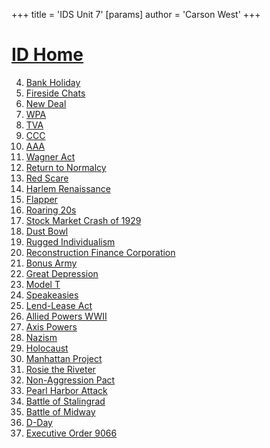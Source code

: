 +++
 title = 'IDS Unit 7'
[params]
	author = 'Carson West'
+++

# [ID Home](./../id-home/)

4. [Bank Holiday](./../bank-holiday/)
5. [Fireside Chats](./../fireside-chats/)
6. [New Deal](./../new-deal/)
7. [WPA](./../wpa/)
8. [TVA](./../tva/)
9. [CCC](./../ccc/)
10. [AAA](./../aaa/)
11. [Wagner Act](./../wagner-act/)
12. [Return to Normalcy](./../return-to-normalcy/)
13. [Red Scare](./../red-scare/)
14. [Harlem Renaissance](./../harlem-renaissance/)
15. [Flapper](./../flapper/)
16. [Roaring 20s](./../roaring-20s/)
17. [Stock Market Crash of 1929](./../stock-market-crash-of-1929/)
18. [Dust Bowl](./../dust-bowl/)
19. [Rugged Individualism](./../rugged-individualism/)
20. [Reconstruction Finance Corporation](./../reconstruction-finance-corporation/)
21. [Bonus Army](./../bonus-army/)
22. [Great Depression](./../great-depression/)
23. [Model T](./../model-t/)
24. [Speakeasies](./../speakeasies/)
25. [Lend-Lease Act](./../lend-lease-act/)
26. [Allied Powers WWII](./../allied-powers-wwii/)
27. [Axis Powers](./../axis-powers/)
28. [Nazism](./../nazism/)
29. [Holocaust](./../holocaust/)
30. [Manhattan Project](./../manhattan-project/)
31. [Rosie the Riveter](./../rosie-the-riveter/)
32. [Non-Aggression Pact](./../non-aggression-pact/)
33. [Pearl Harbor Attack](./../pearl-harbor-attack/)
34. [Battle of Stalingrad](./../battle-of-stalingrad/)
35. [Battle of Midway](./../battle-of-midway/)
36. [D-Day](./../d-day/)
37. [Executive Order 9066](./../executive-order-9066/)